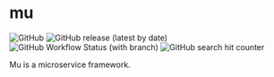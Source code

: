  # mu

![GitHub](https://img.shields.io/github/license/neuralnorthwest/mu?style=plastic)
![GitHub release (latest by date)](https://img.shields.io/github/v/release/neuralnorthwest/mu?style=plastic)
![GitHub Workflow Status (with branch)](https://img.shields.io/github/actions/workflow/status/neuralnorthwest/mu/cicd.yaml?branch=develop&style=plastic)
![GitHub search hit counter](https://img.shields.io/github/search/neuralnorthwest/mu/goto?style=plastic)

Mu is a microservice framework.
